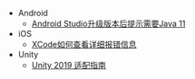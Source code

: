 * Android
  * [Android Studio升级版本后提示需要Java 11](/ProjectDocs/Android/Android%20Studio%E5%8D%87%E7%BA%A7%E7%89%88%E6%9C%AC%E5%90%8E%E6%8F%90%E7%A4%BA%E9%9C%80%E8%A6%81Java%2011.md)
* iOS
  * [XCode如何查看详细报错信息](/ProjectDocs/iOS/XCode如何查看详细报错信息.md)
* Unity
  * [Unity 2019 适配指南](/ProjectDocs/Unity/Unity%202019%20%E9%80%82%E9%85%8D%E6%8C%87%E5%8D%97.md)


